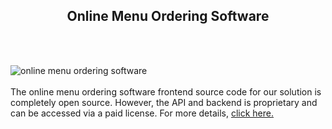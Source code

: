 <h2 style="text-align:center">Online Menu Ordering Software</h2><br/><br/>

![online menu ordering software](https://admin.ninjascode.com/wp-content/uploads/2025/repoImages/Hector/31.webp) <br/><br/>The online menu ordering software frontend source code for our solution is completely open source. However, the API and backend is proprietary and can be accessed via a paid license. For more details, <a href="https://enatega.com/?utm_source=github&utm_medium=repo&utm_campaign=hector-online-menu-ordering-software" target="_blank">click here.</a>
